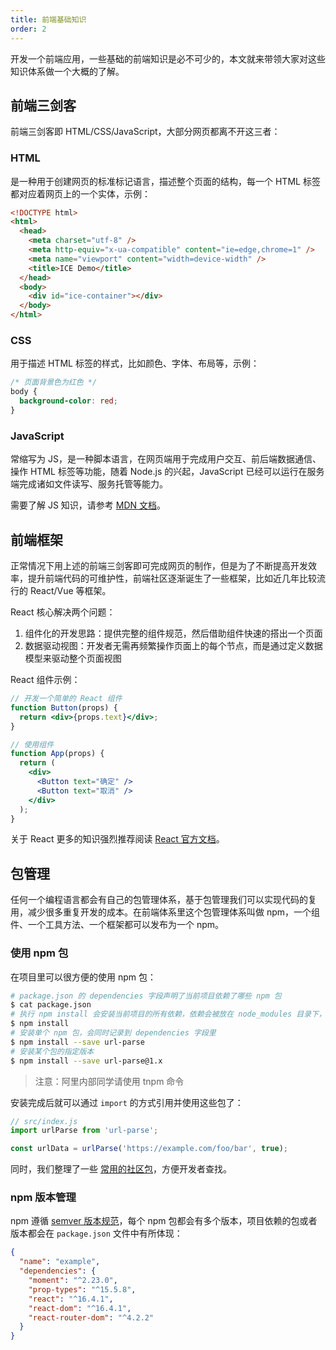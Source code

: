```yaml
---
title: 前端基础知识
order: 2
---
```


开发一个前端应用，一些基础的前端知识是必不可少的，本文就来带领大家对这些知识体系做一个大概的了解。

## 前端三剑客

前端三剑客即 HTML/CSS/JavaScript，大部分网页都离不开这三者：

### HTML

是一种用于创建网页的标准标记语言，描述整个页面的结构，每一个 HTML 标签都对应着网页上的一个实体，示例：

```html
<!DOCTYPE html>
<html>
  <head>
    <meta charset="utf-8" />
    <meta http-equiv="x-ua-compatible" content="ie=edge,chrome=1" />
    <meta name="viewport" content="width=device-width" />
    <title>ICE Demo</title>
  </head>
  <body>
    <div id="ice-container"></div>
  </body>
</html>
```

### CSS

用于描述 HTML 标签的样式，比如颜色、字体、布局等，示例：

```css
/* 页面背景色为红色 */
body {
  background-color: red;
}
```

### JavaScript

常缩写为 JS，是一种脚本语言，在网页端用于完成用户交互、前后端数据通信、操作 HTML 标签等功能，随着 Node.js 的兴起，JavaScript 已经可以运行在服务端完成诸如文件读写、服务托管等能力。

需要了解 JS 知识，请参考 [MDN 文档](https://developer.mozilla.org/zh-CN/docs/Web/JavaScript)。

## 前端框架

正常情况下用上述的前端三剑客即可完成网页的制作，但是为了不断提高开发效率，提升前端代码的可维护性，前端社区逐渐诞生了一些框架，比如近几年比较流行的 React/Vue 等框架。

React 核心解决两个问题：

1. 组件化的开发思路：提供完整的组件规范，然后借助组件快速的搭出一个页面
2. 数据驱动视图：开发者无需再频繁操作页面上的每个节点，而是通过定义数据模型来驱动整个页面视图

React 组件示例：

```jsx
// 开发一个简单的 React 组件
function Button(props) {
  return <div>{props.text}</div>;
}

// 使用组件
function App(props) {
  return (
    <div>
      <Button text="确定" />
      <Button text="取消" />
    </div>
  );
}
```

关于 React 更多的知识强烈推荐阅读 [React 官方文档](https://reactjs.org/docs/getting-started.html)。

## 包管理

任何一个编程语言都会有自己的包管理体系，基于包管理我们可以实现代码的复用，减少很多重复开发的成本。在前端体系里这个包管理体系叫做 npm，一个组件、一个工具方法、一个框架都可以发布为一个 npm。

### 使用 npm 包

在项目里可以很方便的使用 npm 包：

```bash
# package.json 的 dependencies 字段声明了当前项目依赖了哪些 npm 包
$ cat package.json
# 执行 npm install 会安装当前项目的所有依赖，依赖会被放在 node_modules 目录下，这个目录不需要提交到 git 里
$ npm install
# 安装单个 npm 包，会同时记录到 dependencies 字段里
$ npm install --save url-parse
# 安装某个包的指定版本
$ npm install --save url-parse@1.x
```

> 注意：阿里内部同学请使用 tnpm 命令

安装完成后就可以通过 `import` 的方式引用并使用这些包了：

```js
// src/index.js
import urlParse from 'url-parse';

const urlData = urlParse('https://example.com/foo/bar', true);
```

同时，我们整理了一些 [常用的社区包](/resource/npms.md)，方便开发者查找。

### npm 版本管理

npm 遵循 [semver 版本规范](https://semver.org/lang/zh-CN/)，每个 npm 包都会有多个版本，项目依赖的包或者版本都会在 `package.json` 文件中有所体现：

```json
{
  "name": "example",
  "dependencies": {
    "moment": "^2.23.0",
    "prop-types": "^15.5.8",
    "react": "^16.4.1",
    "react-dom": "^16.4.1",
    "react-router-dom": "^4.2.2"
  }
}
```
